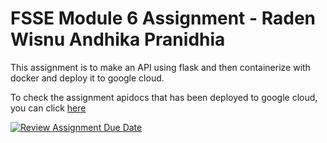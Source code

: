 # FSSE Module 6 Assignment - Raden Wisnu Andhika Pranidhia

This assignment is to make an API using flask and then containerize with docker and deploy it to google cloud.

To check the assignment apidocs that has been deployed to google cloud, you can click [here](https://zoo-app-d3o25rdbza-as.a.run.app)

[![Review Assignment Due Date](https://classroom.github.com/assets/deadline-readme-button-24ddc0f5d75046c5622901739e7c5dd533143b0c8e959d652212380cedb1ea36.svg)](https://classroom.github.com/a/4hPMH1rV)
